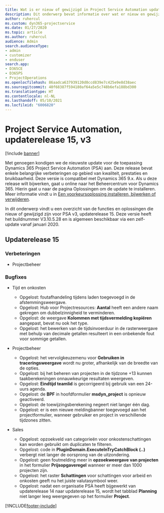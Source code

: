 ```yaml
---
title: Wat is er nieuw of gewijzigd in Project Service Automation updaterelease 15, v3
description: Dit onderwerp bevat informatie over wat er nieuw en gewijzigd is in Project Service Automation updaterelease 15, v3.
author: ruhercul
ms.custom: dyn365-projectservice
ms.date: 01/27/2020
ms.topic: article
ms.author: ruhercul
audience: Admin
search.audienceType:
- admin
- customizer
- enduser
search.app:
- D365CE
- D365PS
- ProjectOperations
ms.openlocfilehash: 86aadca637939120d0ccd839e7c425e9e8d38aec
ms.sourcegitcommit: 40f68387f594180af64a5e5c748b6efa188bd300
ms.translationtype: HT
ms.contentlocale: nl-NL
ms.lasthandoff: 05/10/2021
ms.locfileid: "6006820"
---
```

# <a name="project-service-automation-update-release-15-v3"></a>Project Service Automation, updaterelease 15, v3

[!include [banner](../includes/psa-now-project-operations.md)]

Met genoegen kondigen we de nieuwste update voor de toepassing Dynamics 365 Project Service Automation (PSA) aan. Deze release bevat enkele belangrijke verbeteringen op gebied van kwaliteit, prestaties en bruikbaarheid. Deze versie is compatibel met Dynamics 365 9.x. Als u deze release wilt bijwerken, gaat u online naar het Beheercentrum voor Dynamics 365. Hierin gaat u naar de pagina Oplossingen om de update te installeren. Meer informatie vindt u in [Een voorkeursoplossing installeren, bijwerken of verwijderen](/power-platform/admin/install-remove-preferred-solution).

In dit onderwerp vindt u een overzicht van de functies en oplossingen die nieuw of gewijzigd zijn voor PSA v3, updaterelease 15. Deze versie heeft het buildnummer V3.10.5.28 en is algemeen beschikbaar via een zelf-update vanaf januari 2020.

## <a name="update-release-15"></a>Updaterelease 15 

### <a name="enhancements"></a>Verbeteringen

- Projectbeheer

### <a name="bug-fixes"></a>Bugfixes

- Tijd en onkosten

  - Opgelost: foutafhandeling tijdens laden toegevoegd in de afstemmingsweergave.
  - Opgelost: Hub voor Projectresources: **Aantal** heeft een andere naam gekregen om dubbelzinnigheid te verminderen.
  - Opgelost: de weergave **Kolommen met tijdsvermelding kopiëren** aangepast, bevat nu ook het type.
  - Opgelost: het bewerken van de tijdsinvoerduur in de rasterweergave met behulp van decimale getallen resulteert in een onbekende fout voor sommige getallen.

- Projectbeheer

  - Opgelost: het vervolgkeuzemenu voor **Gebruiken in traceringsweergave** wordt nu groter, afhankelijk van de breedte van de opties.
  - Opgelost: bij het beheren van projecten in de tijdzone +13 kunnen taakberekeningen onnauwkeurige resultaten weergeven.
  - Opgelost: **Eindtijd teamlid** is gecorrigeerd bij gebruik van een 24-uurs agenda.
  - Opgelost: de **BPF** in hoofdformulier **msdyn_project** is opnieuw geactiveerd.
  - Opgelost: de toewijzingsberekening negeert niet langer één dag.
  - Opgelost: er is een nieuwe meldingbanner toegevoegd aan het projectformulier, wanneer gebruiker en project in verschillende tijdzones zitten.

- Sales

  - Opgelost: opzoekveld van categorieën voor onkostenschattingen kan worden gebruikt om duplicaten te filteren.
  - Opgelost: code in **PluginDomain.ExecuteInTryCatchBlock (..)** verbergt niet langer de oorsprong van de uitzondering.
  - Opgelost: geen foutmelding meer in **opzoekweergave van projecten** in het formulier **Prijsopgaveregel** wanneer er meer dan 1000 projecten zijn.
  - Opgelost: het raster **Schattingen** voor schattingen voor arbeid en onkosten geeft nu het juiste valutasymbool weer.
  - Opgelost: nadat een organisatie PSA heeft bijgewerkt van updaterelease 14 naar updaterelease 15, wordt het tabblad **Planning** niet langer leeg weergegeven op het formulier **Project**.


[!INCLUDE[footer-include](../includes/footer-banner.md)]